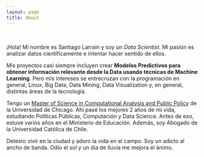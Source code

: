 ```yaml
---
layout: page
title: About
---
```


<div class="circularProfilePic"></div>

<br>

¡Hola! Mi nombre es Santiago Larrain y soy un _Data Scientist_. Mi pasión es analizar datos científicamente e intentar hacer sentido de ellos.

Mis proyectos casi siempre incluyen crear __Modelos Predictivos para obtener información relevante desde la Data usando técnicas de Machine Learning__. Pero mis intereses se entrecruzan con la programación en general, Linux, Big Data, Data Mining, Data Visualization y, en general, distintas áreas de la tecnología.

Tengo un [Master of Science in Computational Analysis and Public Policy](https://capp.sites.uchicago.edu/) de la Universidad de Chicago. Ahí pasé los mejores 2 años de mi vida, estudiando Políticas Públicas, Computación y Data Science. Antes de eso, estuve varios años en el Ministerio de Educación. Además, soy Abogado de la Universidad Católica de Chile.

Detesto vivir en la ciudad y adoro la vida en el campo. Soy un adicto al ancho de banda. Odio el sol y un dia de lluvia me mejora el ánimo.
